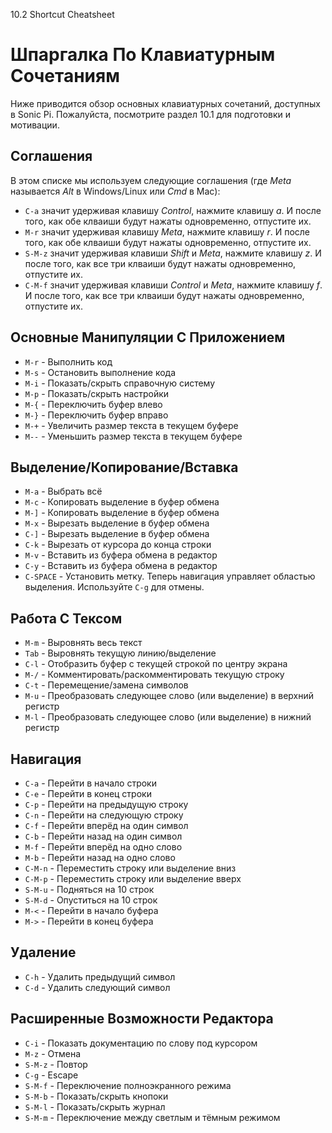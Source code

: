 10.2 Shortcut Cheatsheet

# Шпаргалка По Клавиатурным Сочетаниям

Ниже приводится обзор основных клавиатурных сочетаний, доступных в Sonic Pi.
Пожалуйста, посмотрите раздел 10.1 для подготовки и мотивации.

## Соглашения

В этом списке мы используем следующие соглашения (где *Meta* называется *Alt*
в Windows/Linux или *Cmd* в Mac):

- `C-a` значит удерживая клавишу *Control*, нажмите клавишу *a*. И после того,
как обе клваиши будут нажаты одновременно, отпустите их.
- `M-r` значит удерживая клавишу *Meta*, нажмите клавишу *r*. И после того, как
обе клваиши будут нажаты одновременно, отпустите их.
- `S-M-z` значит удерживая клавиши *Shift* и *Meta*, нажмите клавишу *z*. И после
того, как все три клваиши будут нажаты одновременно, отпустите их.
- `C-M-f` значит удерживая клавиши *Control* и *Meta*, нажмите клавишу *f*. И
после того, как все три клваиши будут нажаты одновременно, отпустите их.

## Основные Манипуляции С Приложением

- `M-r` - Выполнить код
- `M-s` - Остановить выполнение кода
- `M-i` - Показать/скрыть справочную систему
- `M-p` - Показать/скрыть настройки
- `M-{` - Переключить буфер влево
- `M-}` - Переключить буфер вправо
- `M-+` - Увеличить размер текста в текущем буфере
- `M--` - Уменьшить размер текста в текущем буфере

## Выделение/Копирование/Вставка

- `M-a`     - Выбрать всё
- `M-c`     - Копировать выделение в буфер обмена
- `M-]`     - Копировать выделение в буфер обмена
- `M-x`     - Вырезать выделение в буфер обмена
- `C-]`     - Вырезать выделение в буфер обмена
- `C-k`     - Вырезать от курсора до конца строки
- `M-v`     - Вставить из буфера обмена в редактор
- `C-y`     - Вставить из буфера обмена в редактор
- `C-SPACE` - Установить метку. Теперь навигация управляет областью выделения. Используйте `C-g` для отмены.

## Работа С Тексом

- `M-m` - Выровнять весь текст
- `Tab` - Выровнять текущую линию/выделение
- `C-l` - Отобразить буфер с текущей строкой по центру экрана
- `M-/` - Комментировать/раскомментировать текущую строку
- `C-t` - Перемещение/замена символов
- `M-u` - Преобразовать следующее слово (или выделение) в верхний регистр
- `M-l` - Преобразовать следующее слово (или выделение) в нижний регистр

## Навигация

- `C-a`   - Перейти в начало строки
- `C-e`   - Перейти в конец строки
- `C-p`   - Перейти на предыдущую строку
- `C-n`   - Перейти на следующую строку
- `C-f`   - Перейти вперёд на один символ
- `C-b`   - Перейти назад на один символ
- `M-f`   - Перейти вперёд на одно слово
- `M-b`   - Перейти назад на одно слово
- `C-M-n` - Переместить строку или выделение вниз
- `C-M-p` - Переместить строку или выделение вверх
- `S-M-u` - Подняться на 10 строк
- `S-M-d` - Опуститься на 10 строк
- `M-<`   - Перейти в начало буфера
- `M->`   - Перейти в конец буфера

## Удаление

- `C-h` - Удалить предыдущий символ
- `C-d` - Удалить следующий символ

## Расширенные Возможности Редактора

- `C-i`   - Показать документацию по слову под курсором
- `M-z`   - Отмена
- `S-M-z` - Повтор
- `C-g`   - Escape
- `S-M-f` - Переключение полноэкранного режима
- `S-M-b` - Показать/скрыть кнопоки
- `S-M-l` - Показать/скрыть журнал
- `S-M-m` - Переключение между светлым и тёмным режимом
